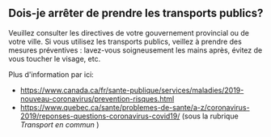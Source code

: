 ## Dois-je arrêter de prendre les transports publics?

Veuillez consulter les directives de votre gouvernement provincial ou de votre ville. Si vous utilisez les transports publics, veillez à prendre des mesures préventives : lavez-vous soigneusement les mains après, évitez de vous toucher le visage, etc.

Plus d'information par ici:

- https://www.canada.ca/fr/sante-publique/services/maladies/2019-nouveau-coronavirus/prevention-risques.html
- https://www.quebec.ca/sante/problemes-de-sante/a-z/coronavirus-2019/reponses-questions-coronavirus-covid19/ (sous la rubrique _Transport en commun_ )
